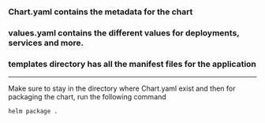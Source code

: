 ### Chart.yaml contains the metadata for the chart
### values.yaml contains the different values for deployments, services and more.
### templates directory has all the manifest files for the application

--- 

Make sure to stay in the directory where Chart.yaml exist and then for packaging the chart, run the following command
```
helm package .
```

